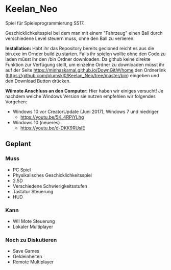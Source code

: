 # Keelan_Neo

Spiel für Spieleprogrammierung SS17.

Geschicklichkeitsspiel bei dem man mit einem "Fahrzeug" einen Ball durch verschiedene Level steuern muss, ohne den Ball zu verlieren. 

**Installation:**
Habt ihr das Repository bereits gecloned reicht es aus die bin.exe im Ornder build zu starten. Falls ihr spielen wollte ohne den Code zu laden müsst ihr den /bin Ordner downloaden. Da github keine direkte Funktion zur Verfügung stellt, um einzelne Ordner zu downloaden müsst ihr auf der Seite https://minhaskamal.github.io/DownGit/#/home den Ordnerlink (https://github.com/plumskl0/Keelan_Neo/tree/master/bin) eingeben und den Download Button drücken.

**Wiimote Anschluss an den Computer:**
Hier haben wir einiges versucht! Je nachdem welche Windows Version sie nutzen empfehlen wir folgendes Vorgehen:
- Windows 10 vor CreatorUpdate (Juni 2017), Windows 7 und niedriger
   - https://youtu.be/5K_4RPiYLhg
- Windows 10 (neueres)
   - https://youtu.be/d-DKK9RUsIE

## Geplant
### Muss
- PC Spiel
- Physikalisches Geschicklichkeitsspiel
- 2.5D
- Verschiedene Schwierigkeitsstufen
- Tastatur Steuerung
- HUD

### Kann
- WII Mote Steuerung
- Lokaler Multiplayer

### Noch zu Diskutieren
- Save Games
- Geldeinheiten
- Remote Multiplayer
